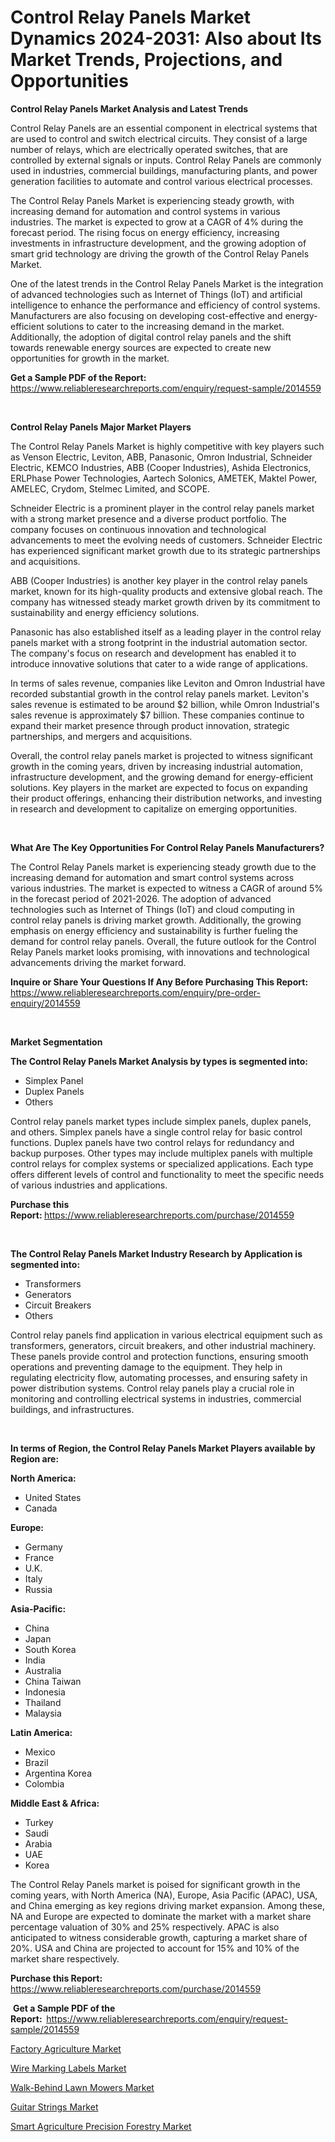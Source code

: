 <p><h1>Control Relay Panels Market Dynamics 2024-2031: Also about Its Market Trends, Projections, and Opportunities</h1></p><p><strong>Control Relay Panels Market Analysis and Latest Trends</strong></p>
<p><p>Control Relay Panels are an essential component in electrical systems that are used to control and switch electrical circuits. They consist of a large number of relays, which are electrically operated switches, that are controlled by external signals or inputs. Control Relay Panels are commonly used in industries, commercial buildings, manufacturing plants, and power generation facilities to automate and control various electrical processes.</p><p>The Control Relay Panels Market is experiencing steady growth, with increasing demand for automation and control systems in various industries. The market is expected to grow at a CAGR of 4% during the forecast period. The rising focus on energy efficiency, increasing investments in infrastructure development, and the growing adoption of smart grid technology are driving the growth of the Control Relay Panels Market.</p><p>One of the latest trends in the Control Relay Panels Market is the integration of advanced technologies such as Internet of Things (IoT) and artificial intelligence to enhance the performance and efficiency of control systems. Manufacturers are also focusing on developing cost-effective and energy-efficient solutions to cater to the increasing demand in the market. Additionally, the adoption of digital control relay panels and the shift towards renewable energy sources are expected to create new opportunities for growth in the market.</p></p>
<p><strong>Get a Sample PDF of the Report:&nbsp;</strong> <a href="https://www.reliableresearchreports.com/enquiry/request-sample/2014559">https://www.reliableresearchreports.com/enquiry/request-sample/2014559</a></p>
<p>&nbsp;</p>
<p><strong>Control Relay Panels Major Market Players</strong></p>
<p><p>The Control Relay Panels Market is highly competitive with key players such as Venson Electric, Leviton, ABB, Panasonic, Omron Industrial, Schneider Electric, KEMCO Industries, ABB (Cooper Industries), Ashida Electronics, ERLPhase Power Technologies, Aartech Solonics, AMETEK, Maktel Power, AMELEC, Crydom, Stelmec Limited, and SCOPE.</p><p>Schneider Electric is a prominent player in the control relay panels market with a strong market presence and a diverse product portfolio. The company focuses on continuous innovation and technological advancements to meet the evolving needs of customers. Schneider Electric has experienced significant market growth due to its strategic partnerships and acquisitions.</p><p>ABB (Cooper Industries) is another key player in the control relay panels market, known for its high-quality products and extensive global reach. The company has witnessed steady market growth driven by its commitment to sustainability and energy efficiency solutions.</p><p>Panasonic has also established itself as a leading player in the control relay panels market with a strong footprint in the industrial automation sector. The company's focus on research and development has enabled it to introduce innovative solutions that cater to a wide range of applications.</p><p>In terms of sales revenue, companies like Leviton and Omron Industrial have recorded substantial growth in the control relay panels market. Leviton's sales revenue is estimated to be around $2 billion, while Omron Industrial's sales revenue is approximately $7 billion. These companies continue to expand their market presence through product innovation, strategic partnerships, and mergers and acquisitions.</p><p>Overall, the control relay panels market is projected to witness significant growth in the coming years, driven by increasing industrial automation, infrastructure development, and the growing demand for energy-efficient solutions. Key players in the market are expected to focus on expanding their product offerings, enhancing their distribution networks, and investing in research and development to capitalize on emerging opportunities.</p></p>
<p>&nbsp;</p>
<p><strong>What Are The Key Opportunities For Control Relay Panels Manufacturers?</strong></p>
<p><p>The Control Relay Panels market is experiencing steady growth due to the increasing demand for automation and smart control systems across various industries. The market is expected to witness a CAGR of around 5% in the forecast period of 2021-2026. The adoption of advanced technologies such as Internet of Things (IoT) and cloud computing in control relay panels is driving market growth. Additionally, the growing emphasis on energy efficiency and sustainability is further fueling the demand for control relay panels. Overall, the future outlook for the Control Relay Panels market looks promising, with innovations and technological advancements driving the market forward.</p></p>
<p><strong>Inquire or Share Your Questions If Any Before Purchasing This Report:</strong> <a href="https://www.reliableresearchreports.com/enquiry/pre-order-enquiry/2014559">https://www.reliableresearchreports.com/enquiry/pre-order-enquiry/2014559</a></p>
<p>&nbsp;</p>
<p><strong>Market Segmentation</strong></p>
<p><strong>The Control Relay Panels Market Analysis by types is segmented into:</strong></p>
<p><ul><li>Simplex Panel</li><li>Duplex Panels</li><li>Others</li></ul></p>
<p><p>Control relay panels market types include simplex panels, duplex panels, and others. Simplex panels have a single control relay for basic control functions. Duplex panels have two control relays for redundancy and backup purposes. Other types may include multiplex panels with multiple control relays for complex systems or specialized applications. Each type offers different levels of control and functionality to meet the specific needs of various industries and applications.</p></p>
<p><strong>Purchase this Report:&nbsp;</strong><a href="https://www.reliableresearchreports.com/purchase/2014559">https://www.reliableresearchreports.com/purchase/2014559</a></p>
<p>&nbsp;</p>
<p><strong>The Control Relay Panels Market Industry Research by Application is segmented into:</strong></p>
<p><ul><li>Transformers</li><li>Generators</li><li>Circuit Breakers</li><li>Others</li></ul></p>
<p><p>Control relay panels find application in various electrical equipment such as transformers, generators, circuit breakers, and other industrial machinery. These panels provide control and protection functions, ensuring smooth operations and preventing damage to the equipment. They help in regulating electricity flow, automating processes, and ensuring safety in power distribution systems. Control relay panels play a crucial role in monitoring and controlling electrical systems in industries, commercial buildings, and infrastructures.</p></p>
<p>&nbsp;</p>
<p><strong>In terms of Region, the Control Relay Panels Market Players available by Region are:</strong></p>
<p>
    <p> <strong> North America: </strong>
        <ul>
            <li>United States</li>
            <li>Canada</li>
        </ul>
        </p> 
    <p> <strong> Europe: </strong>
        <ul>
            <li>Germany</li>
            <li>France</li>
            <li>U.K.</li>
            <li>Italy</li>
            <li>Russia</li>
        </ul>
        </p> 
    <p> <strong> Asia-Pacific: </strong>
        <ul>
            <li>China</li>
            <li>Japan</li>
            <li>South Korea</li>
            <li>India</li>
            <li>Australia</li>
            <li>China Taiwan</li>
            <li>Indonesia</li>
            <li>Thailand</li>
            <li>Malaysia</li>
        </ul>
        </p> 
    <p> <strong> Latin America: </strong>
        <ul>
            <li>Mexico</li>
            <li>Brazil</li>
            <li>Argentina Korea</li>
            <li>Colombia</li>
        </ul>
        </p> 
    <p> <strong> Middle East & Africa: </strong>
        <ul>
            <li>Turkey</li>
            <li>Saudi</li>
            <li>Arabia</li>
            <li>UAE</li>
            <li>Korea</li>
        </ul>
    </p>
    </p>
<p><p>The Control Relay Panels market is poised for significant growth in the coming years, with North America (NA), Europe, Asia Pacific (APAC), USA, and China emerging as key regions driving market expansion. Among these, NA and Europe are expected to dominate the market with a market share percentage valuation of 30% and 25% respectively. APAC is also anticipated to witness considerable growth, capturing a market share of 20%. USA and China are projected to account for 15% and 10% of the market share respectively.</p></p>
<p><strong>Purchase this Report: </strong><a href="https://www.reliableresearchreports.com/purchase/2014559">https://www.reliableresearchreports.com/purchase/2014559</a></p>
<p>&nbsp;<strong>Get a Sample PDF of the Report:&nbsp;&nbsp;</strong><a href="https://www.reliableresearchreports.com/enquiry/request-sample/2014559">https://www.reliableresearchreports.com/enquiry/request-sample/2014559</a></p>
<p><strong></strong></p>
<p><p><a href="https://copper-carbon-84f.notion.site/Factory-Agriculture-Market-Size-and-Examines-its-Market-Scope-with-a-Primary-Focus-on-Growth-Oppor-30bb6f49acf74c9ab181fa98dfaf3a0d">Factory Agriculture Market</a></p><p><a href="https://view.publitas.com/reportprime-1/wire-marking-labels-market-research-report-forecasted-for-period-from-2024-2031-by-market-type-market-application-and-region/">Wire Marking Labels Market</a></p><p><a href="https://circular-yam-9b9.notion.site/Walk-Behind-Lawn-Mowers-Market-Size-Growth-Outlook-from-2024-to-2031-projecting-at-Market-s-Trends-68bad0ed01df4ffbb8f983daa9765177">Walk-Behind Lawn Mowers Market</a></p><p><a href="https://view.publitas.com/reportprime-1/guitar-strings-market-size-and-examines-its-market-scope-with-a-primary-focus-on-growth-opportunities-and-forecasted-trends-spanning-from-2024-to-2031/">Guitar Strings Market</a></p><p><a href="https://cedar-agate-3da.notion.site/Smart-Agriculture-Precision-Forestry-Market-Research-Report-Reveals-The-Latest-Trends-And-Opportunit-fc0a736e025c4104bbb51b7b8344f6bd">Smart Agriculture Precision Forestry Market</a></p></p>